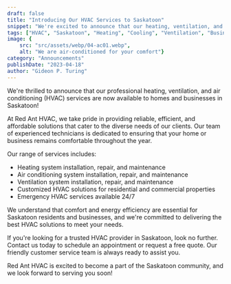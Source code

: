 ```yaml
---
draft: false
title: "Introducing Our HVAC Services to Saskatoon"
snippet: "We're excited to announce that our heating, ventilation, and air conditioning services are now available to homes and businesses in Saskatoon."
tags: ["HVAC", "Saskatoon", "Heating", "Cooling", "Ventilation", "Business"]
image: {
    src: "src/assets/webp/04-ac01.webp",
    alt: "We are air-conditioned for your comfort"}
category: "Announcements"
publishDate: "2023-04-18"
author: "Gideon P. Turing"
---
```


We're thrilled to announce that our professional heating, ventilation, and air conditioning (HVAC) services are now available to homes and businesses in Saskatoon!

At Red Ant HVAC, we take pride in providing reliable, efficient, and affordable solutions that cater to the diverse needs of our clients. Our team of experienced technicians is dedicated to ensuring that your home or business remains comfortable throughout the year.

Our range of services includes:

- Heating system installation, repair, and maintenance
- Air conditioning system installation, repair, and maintenance
- Ventilation system installation, repair, and maintenance
- Customized HVAC solutions for residential and commercial properties
- Emergency HVAC services available 24/7

We understand that comfort and energy efficiency are essential for Saskatoon residents and businesses, and we're committed to delivering the best HVAC solutions to meet your needs.

If you're looking for a trusted HVAC provider in Saskatoon, look no further. Contact us today to schedule an appointment or request a free quote. Our friendly customer service team is always ready to assist you.

Red Ant HVAC is excited to become a part of the Saskatoon community, and we look forward to serving you soon!
